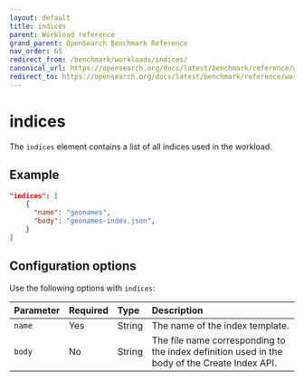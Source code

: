 ```yaml
---
layout: default
title: indices
parent: Workload reference
grand_parent: OpenSearch Benchmark Reference
nav_order: 65
redirect_from: /benchmark/workloads/indices/
canonical_url: https://opensearch.org/docs/latest/benchmark/reference/workloads/indices/
redirect_to: https://opensearch.org/docs/latest/benchmark/reference/workloads/indices/
---
```


<!-- vale off -->
# indices
<!-- vale on -->

The `indices` element contains a list of all indices used in the workload. 

## Example

```json
"indices": [
    {
      "name": "geonames",
      "body": "geonames-index.json",
    }
]
```

## Configuration options

Use the following options with `indices`:

Parameter | Required | Type | Description
:--- | :--- | :--- | :---
`name` | Yes | String | The name of the index template. 
`body` | No | String | The file name corresponding to the index definition used in the body of the Create Index API. 
